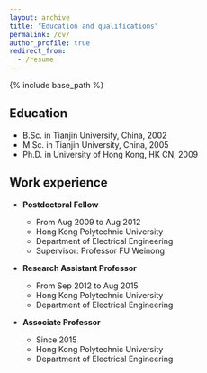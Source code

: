 ```yaml
---
layout: archive
title: "Education and qualifications"
permalink: /cv/
author_profile: true
redirect_from:
  - /resume
---
```


{% include base_path %}

Education
--------
* B.Sc. in Tianjin University, China, 2002
* M.Sc. in Tianjin University, China, 2005
* Ph.D. in University of Hong Kong, HK CN, 2009

Work experience
----------
* **Postdoctoral Fellow**
  * From Aug 2009 to Aug 2012
  * Hong Kong Polytechnic University
  * Department of Electrical Engineering
  * Supervisor: Professor FU Weinong

* **Research Assistant Professor**
  * From Sep 2012 to Aug 2015
  * Hong Kong Polytechnic University
  * Department of Electrical Engineering

* **Associate Professor**
  * Since 2015
  * Hong Kong Polytechnic University
  * Department of Electrical Engineering

